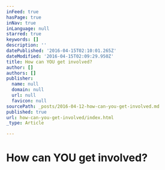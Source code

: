 ```yaml
---
inFeed: true
hasPage: true
inNav: true
inLanguage: null
starred: true
keywords: []
description: ''
datePublished: '2016-04-15T02:10:01.265Z'
dateModified: '2016-04-15T02:09:29.950Z'
title: How can YOU get involved?
author: []
authors: []
publisher:
  name: null
  domain: null
  url: null
  favicon: null
sourcePath: _posts/2016-04-12-how-can-you-get-involved.md
published: true
url: how-can-you-get-involved/index.html
_type: Article

---
```

# How can YOU get involved?